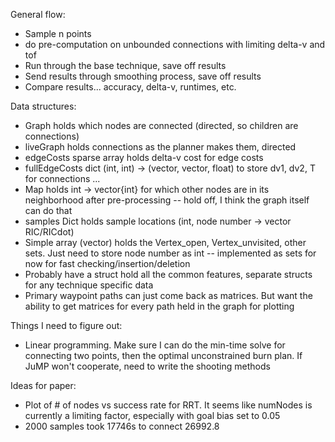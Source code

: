 General flow:
* Sample n points
* do pre-computation on unbounded connections with limiting delta-v and tof
* Run through the base technique, save off results
* Send results through smoothing process, save off results
* Compare results... accuracy, delta-v, runtimes, etc.

Data structures:
* Graph holds which nodes are connected (directed, so children are connections)
* liveGraph holds connections as the planner makes them, directed
* edgeCosts sparse array holds delta-v cost for edge costs
* fullEdgeCosts dict (int, int) -> (vector, vector, float) to store dv1, dv2, T for connections ... 
* Map holds int -> vector{int} for which other nodes are in its neighborhood after pre-processing -- hold off, I think the graph itself can do that
* samples Dict holds sample locations (int, node number -> vector RIC/RICdot)
* Simple array (vector) holds the Vertex_open, Vertex_unvisited, other sets. Just need to store node number as int -- implemented as sets for now for fast checking/insertion/deletion
* Probably have a struct hold all the common features, separate structs for any technique specific data
* Primary waypoint paths can just come back as matrices. But want the ability to get matrices for every path held in the graph for plotting

Things I need to figure out:
* Linear programming. Make sure I can do the min-time solve for connecting two points, then the optimal unconstrained burn plan. If JuMP won't cooperate, need to write the shooting methods

Ideas for paper:
* Plot of # of nodes vs success rate for RRT. It seems like numNodes is currently a limiting factor, especially with goal bias set to 0.05
* 2000 samples took 17746s to connect 26992.8
